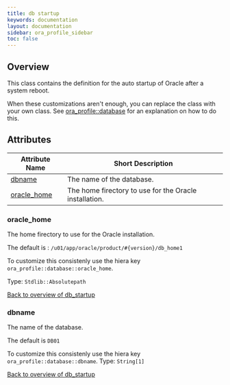 ```yaml
---
title: db startup
keywords: documentation
layout: documentation
sidebar: ora_profile_sidebar
toc: false
---
```

## Overview

This class contains the definition for the auto startup of Oracle after a system reboot.

When these customizations aren't enough, you can replace the class with your own class. See [ora_profile::database](./database.html) for an explanation on how to do this.




## Attributes



Attribute Name                         | Short Description                                      |
-------------------------------------- | ------------------------------------------------------ |
[dbname](#db_startup_dbname)           | The name of the database.                              |
[oracle_home](#db_startup_oracle_home) | The home firectory to use for the Oracle installation. |




### oracle_home<a name='db_startup_oracle_home'>

The home firectory to use for the Oracle installation.

The default is : `/u01/app/oracle/product/#{version}/db_home1`

To customize this consistenly use the hiera key `ora_profile::database::oracle_home`.


Type: `Stdlib::Absolutepath`


[Back to overview of db_startup](#attributes)

### dbname<a name='db_startup_dbname'>

The name of the database.

The default is `DB01`

To customize this consistenly use the hiera key `ora_profile::database::dbname`.
Type: `String[1]`


[Back to overview of db_startup](#attributes)
